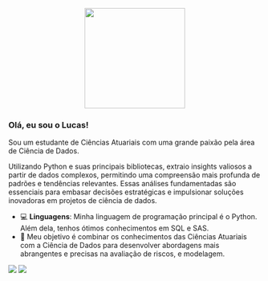 
<p align="center">

  <img src="https://media.tenor.com/yyofCYnEXksAAAAC/sonic-the-hedgehog-classic-sonic.gif" height="200" />
</p>

### Olá, eu sou o Lucas!
Sou um estudante de Ciências Atuariais com uma grande paixão pela área de Ciência de Dados.

Utilizando Python e suas principais bibliotecas, extraio insights valiosos a partir de dados complexos, permitindo uma compreensão mais profunda de padrões e tendências relevantes. Essas análises fundamentadas são essenciais para embasar decisões estratégicas e impulsionar soluções inovadoras em projetos de ciência de dados.

- 💻 **Linguagens**: Minha linguagem de programação principal é o Python. Além dela, tenhos ótimos conhecimentos em SQL e SAS.
- 💬 Meu objetivo é combinar os conhecimentos das Ciências Atuariais com a Ciência de Dados para desenvolver abordagens mais abrangentes e        precisas na avaliação de riscos, e modelagem.

<p align="left">
  <a href="mailto:lucas.ctsb@gmail.com" alt="Gmail">
  <img src="https://img.shields.io/badge/-Gmail-FF0000?style=flat-square&labelColor=FF0000&logo=gmail&logoColor=white&link=LINK-DO-SEU-GMAIL" /></a>

  <a href="https://www.linkedin.com/in/lucasctsb" alt="LinkedIn">
  <img src="https://img.shields.io/badge/-Linkedin-0e76a8?style=flat-square&logo=Linkedin&logoColor=white&link=LINK-DO-SEU-LINKEDIN" /></a>
</p>
